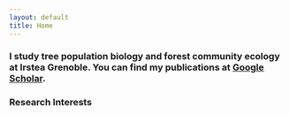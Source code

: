```yaml
---
layout: default
title: Home
---
```


### I study tree population biology and forest community ecology at Irstea Grenoble. You can find my publications at [Google Scholar](https://scholar.google.com/citations?user=SlIUBF4AAAAJ&hl=en).

### Research Interests
